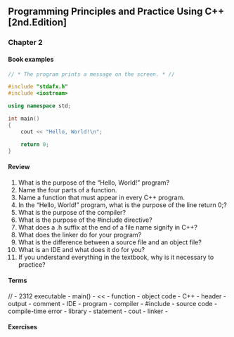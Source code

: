 ## Programming Principles and Practice Using C++ [2nd.Edition]

### Chapter 2

#### Book examples

``` cpp
// * The program prints a message on the screen. * //

#include "stdafx.h"
#include <iostream>

using namespace std;

int main()
{
    cout << "Hello, World!\n";

    return 0;
}
```

#### Review

1. What is the purpose of the “Hello, World!” program?
2. Name the four parts of a function.
3. Name a function that must appear in every C++ program.
4. In the “Hello, World!” program, what is the purpose of the line return 0;?
5. What is the purpose of the compiler?
6. What is the purpose of the #include directive?
7. What does a .h suffix at the end of a file name signify in C++?
8. What does the linker do for your program?
9. What is the difference between a source file and an object file?
10. What is an IDE and what does it do for you?
11. If you understand everything in the textbook, why is it necessary to practice?

#### Terms

// - 2312
executable - 
main() - 
<< - 
function - 
object code - 
C++ - 
header - 
output - 
comment - 
IDE - 
program - 
compiler - 
#include - 
source code - 
compile-time error - 
library - 
statement - 
cout - 
linker - 

#### Exercises
